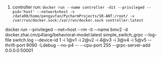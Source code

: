 1. controller run:
`docker run --name controller -dit --privileged --pid='host' --network=host -v /data00/home/pengyufan/PycharmProjects/SR-ANT:/root/ -v /var/run/docker.sock:/var/run/docker.sock controller:latest`

docker run --privileged --net=host --rm -it --name bmv2 -d docker.zhai.cm/p4lang/behavioral-model:latest simple_switch_grpc --log-file switch.log --device-id 1 -i 1@v1 -i 2@v2 -i 4@v3 -i 3@v4 -i 5@v5 --thrift-port 9090 -Ldebug --no-p4 -- --cpu-port 255 --grpc-server-add 0.0.0.0:50001